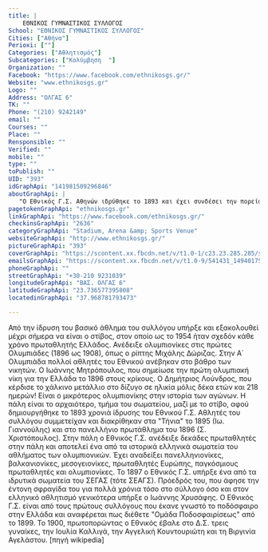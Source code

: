 ```yaml
---
title: |
    ΕΘΝΙΚΟΣ ΓΥΜΝΑΣΤΙΚΟΣ ΣΥΛΛΟΓΟΣ
School: "ΕΘΝΙΚΟΣ ΓΥΜΝΑΣΤΙΚΟΣ ΣΥΛΛΟΓΟΣ"
Cities: ["Αθήνα"]
Perioxi: [""]
Categories: ["Αθλητισμός"]
Subcategories: ["Κολύμβηση  "]
Organization: ""
Facebook: "https://www.facebook.com/ethnikosgs.gr/"
Website: "www.ethnikosgs.gr"
Logo: ""
Address: "ΟΛΓΑΣ 6"
TK: ""
Phone: "(210) 9242149"
email: ""
Courses: ""
Place: ""
Rensponsible: ""
Verified: ""
mobile: ""
type: ""
toPublish: ""
UID: "393"
idGraphApi: "141981509296846"
aboutGraphApi: | 
   "Ο Εθνικός Γ.Σ. Αθηνών ιδρύθηκε το 1893 και έχει συνδέσει την πορεία του με τον αθλητισμό της χώρας, με ολυμπιονίκες σε πολλά αθλήματα. "
pagetokenGraphApi: "ethnikosgs.gr"
linkGraphApi: "https://www.facebook.com/ethnikosgs.gr/"
checkinsGraphApi: "2636"
categoryGraphApi: "Stadium, Arena &amp; Sports Venue"
websiteGraphApi: "http://www.ethnikosgs.gr/"
pictureGraphApi: "393"
coverGraphApi: "https://scontent.xx.fbcdn.net/v/t1.0-1/c23.23.285.285/s50x50/485170_142015792626751_334140014_n.png?oh=f1efff33089d1cdf56b25c2332c88192&amp;oe=5B428D04"
emailsGraphApi: "https://scontent.xx.fbcdn.net/v/t1.0-9/541431_149401751888155_694554093_n.png?oh=509eef7d6883e49918dab962b3a458d3&amp;oe=5B4E44A4"
phoneGraphApi: ""
streetGraphApi: "+30-210 9231039"
longitudeGraphApi: "ΒΑΣ. ΟΛΓΑΣ 6"
latitudeGraphApi: "23.736577395808"
locatedinGraphApi: "37.968781793473"

---
```


Από την ίδρυση του βασικό άθλημα του συλλόγου υπήρξε και εξακολουθεί μέχρι σήμερα να είναι ο στίβος, στον οποίο ως το 1954 ήταν σχεδόν κάθε χρόνο πρωταθλητής Ελλάδος. Ανέδειξε ολυμπιονίκες στις πρώτες Ολυμπιάδες (1896 ως 1908), όπως ο ρίπτης Μιχάλης Δώριζας. Στην Α΄ Ολυμπιάδα πολλοί αθλητές του Εθνικού ανέβηκαν στο βάθρο των νικητών. Ο Ιωάννης Μητρόπουλος, που σημείωσε την πρώτη ολυμπιακή νίκη για την Ελλάδα το 1896 στους κρίκους. Ο Δημήτριος Λούνδρος, που κέρδισε το χάλκινο μετάλλιο στο δίζυγο σε ηλικία μόλις δέκα ετών και 218 ημερών! Είναι ο μικρότερος ολυμπιονίκης στην ιστορία των αγώνων. Η πάλη είναι το αρχαιότερο, τμήμα του σωματείου, μαζί με το στίβο, αφού δημιουργήθηκε το 1893 χρονιά ίδρυσης του Εθνικού Γ.Σ. Αθλητές του συλλόγου συμμετείχαν και διακρίθηκαν στα &quot;Τήνια&quot; το 1895 (Ιω. Γιαννούλης) και στο πανελλήνιο πρωτάθλημα του 1896 (Σ. Χριστόπουλος). Στην πάλη ο Εθνικός Γ.Σ. ανέδειξε δεκάδες πρωταθλητές στην πάλη και αποτελεί ένα από τα ιστορικά ελληνικά σωματεία του αθλήματος των ολυμπιονικών. Έχει αναδείξει πανελληνιονίκες, βαλκανιονίκες, μεσογειονίκες, πρωταθλητές Ευρώπης, παγκόσμιους πρωταθλητές και ολυμπιονίκες. Το 1897 ο Εθνικός Γ.Σ. υπήρξε ένα από τα ιδρυτικά σωματεία του ΣΕΓΑΣ (τότε ΣΕΑΓΣ). Πρόεδρός του, που άφησε την έντονη σφραγίδα του για πολλά χρόνια τόσο στο σύλλογο όσο και στον ελληνικό αθλητισμό γενικότερα υπήρξε ο Ιωάννης Χρυσάφης. Ο Εθνικός Γ.Σ. είναι από τους πρώτους συλλόγους που έκανε γνωστό το ποδόσφαιρο στην Ελλάδα και αναφέρεται πως διέθετε &quot;Ομάδα Ποδοσφαιρίσεως&quot; από το 1899. Το 1900, πρωτοπορώντας ο Εθνικός έβαλε στο Δ.Σ. τρεις γυναίκες, την Ιουλία Καλλιγά, την Αγγελική Κουντουριώτη και τη Βιργινία Αγελάστου. [πηγή wikipedia]

